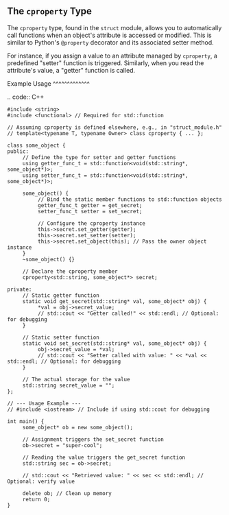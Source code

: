 The `cproperty` Type
--------------------

The `cproperty` type, found in the `struct` module, allows you to automatically call functions when an object's attribute is accessed or modified. This is similar to Python's `@property` decorator and its associated setter method.

For instance, if you assign a value to an attribute managed by `cproperty`, a predefined "setter" function is triggered. Similarly, when you read the attribute's value, a "getter" function is called.

Example Usage
^^^^^^^^^^^^^

.. code:: C++

    #include <string>
    #include <functional> // Required for std::function

    // Assuming cproperty is defined elsewhere, e.g., in "struct_module.h"
    // template<typename T, typename Owner> class cproperty { ... };

    class some_object {
    public:
         // Define the type for setter and getter functions
         using getter_func_t = std::function<void(std::string*, some_object*)>;
         using setter_func_t = std::function<void(std::string*, some_object*)>;

         some_object() {
              // Bind the static member functions to std::function objects
              getter_func_t getter = get_secret;
              setter_func_t setter = set_secret;

              // Configure the cproperty instance
              this->secret.set_getter(getter);
              this->secret.set_setter(setter);
              this->secret.set_object(this); // Pass the owner object instance
         }
         ~some_object() {}

         // Declare the cproperty member
         cproperty<std::string, some_object*> secret;

    private:
         // Static getter function
         static void get_secret(std::string* val, some_object* obj) {
              *val = obj->secret_value;
              // std::cout << "Getter called!" << std::endl; // Optional: for debugging
         }

         // Static setter function
         static void set_secret(std::string* val, some_object* obj) {
              obj->secret_value = *val;
              // std::cout << "Setter called with value: " << *val << std::endl; // Optional: for debugging
         }

         // The actual storage for the value
         std::string secret_value = "";
    };

    // --- Usage Example ---
    // #include <iostream> // Include if using std::cout for debugging

    int main() {
         some_object* ob = new some_object();

         // Assignment triggers the set_secret function
         ob->secret = "super-cool";

         // Reading the value triggers the get_secret function
         std::string sec = ob->secret;

         // std::cout << "Retrieved value: " << sec << std::endl; // Optional: verify value

         delete ob; // Clean up memory
         return 0;
    }
